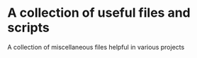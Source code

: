 # A collection of useful files and scripts
A collection of miscellaneous files helpful in various projects
